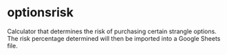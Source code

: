 # optionsrisk
Calculator that determines the risk of purchasing certain strangle options. The risk percentage determined will then be imported into a Google Sheets file.
